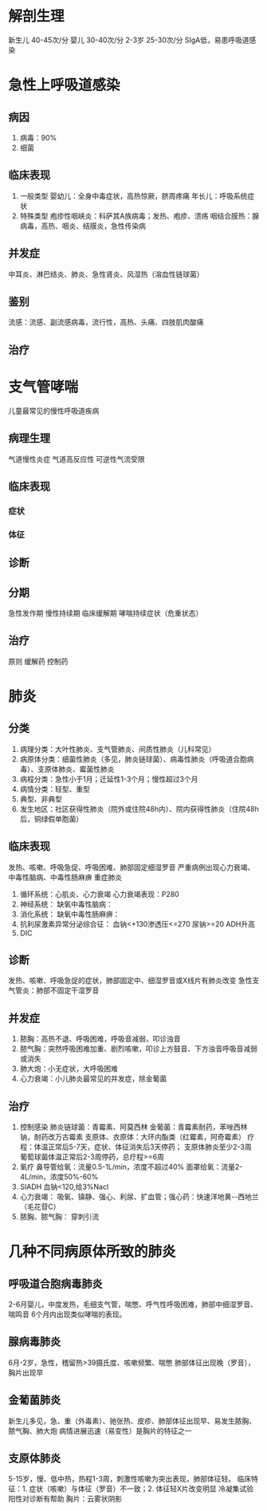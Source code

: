 # 解剖生理
新生儿 40-45次/分
婴儿 30-40次/分
2-3岁 25-30次/分
SIgA低，易患呼吸道感染
# 急性上呼吸道感染
## 病因
1. 病毒：90%
2. 细菌
## 临床表现
1. 一般类型
婴幼儿：全身中毒症状，高热惊厥，脐周疼痛
年长儿：呼吸系统症状
2. 特殊类型
	疱疹性咽峡炎：科萨其A族病毒；发热、疱疹、溃疡
	咽结合膜热：腺病毒，高热、咽炎、结膜炎，急性传染病

## 并发症
中耳炎、淋巴结炎、肺炎、急性肾炎、风湿热（溶血性链球菌）
## 鉴别
流感：流感、副流感病毒，流行性，高热、头痛、四肢肌肉酸痛
## 治疗

# 支气管哮喘
儿童最常见的慢性呼吸道疾病
## 病理生理
气道慢性炎症
气道高反应性
可逆性气流受限
## 临床表现
### 症状

### 体征

## 诊断
## 分期
急性发作期
慢性持续期
临床缓解期
哮喘持续症状（危重状态）
## 治疗
原则
缓解药
控制药

# 肺炎
## 分类
1. 病理分类：大叶性肺炎、支气管肺炎、间质性肺炎（儿科常见）
2. 病原体分类：细菌性肺炎（多见，肺炎链球菌）、病毒性肺炎（呼吸道合胞病毒）、支原体肺炎、霉菌性肺炎
3. 病程分类：急性小于1月；迁延性1-3个月；慢性超过3个月
4. 病情分类：轻型、重型
5. 典型、非典型
6. 发生地区：社区获得性肺炎（院外或住院48h内）、院内获得性肺炎（住院48h后，铜绿假单胞菌）

## 临床表现
发热、咳嗽、呼吸急促、呼吸困难、肺部固定细湿罗音
严重病例出现心力衰竭、中毒性脑病、中毒性肠麻痹
重症肺炎
1. 循环系统：心肌炎、心力衰竭
心力衰竭表现：P280
2. 神经系统：
缺氧中毒性脑病：
3. 消化系统：
缺氧中毒性肠麻痹：
4. 抗利尿激素异常分泌综合征：
血钠<+130渗透压<=270
尿钠>=20
ADH升高
5. DIC

## 诊断
发热、咳嗽、呼吸急促的症状，肺部固定中、细湿罗音或X线片有肺炎改变
急性支气管炎：肺部不固定干湿罗音

## 并发症
1. 脓胸：高热不退、呼吸困难，呼吸音减弱，叩诊浊音
2. 脓气胸：突然呼吸困难加重、剧烈咳嗽，叩诊上方鼓音、下方浊音呼吸音减弱或消失
3. 肺大炮：小无症状，大呼吸困难
4. 心力衰竭：小儿肺炎最常见的并发症，除金葡菌

## 治疗
1. 控制感染
肺炎链球菌：青霉素、阿莫西林
金葡菌：青霉素耐药，苯唑西林钠，耐药改万古霉素
支原体、衣原体：大环内酯类（红霉素，阿奇霉素）
疗程：体温正常后5-7天，症状、体征消失后3天停药；
支原体肺炎至少2-3周
葡萄球菌体温正常后2-3周停药，总疗程>=6周
2. 氧疗
鼻导管给氧：流量0.5-1L/min，浓度不超过40%
面罩给氧：流量2-4L/min，浓度50%-60%
3. SIADH
血钠<120,给3%Nacl
4. 心力衰竭：
吸氧、镇静、强心、利尿、扩血管；强心药：快速洋地黄--西地兰（毛花苷C）
5. 脓胸、脓气胸：
穿刺引流

# 几种不同病原体所致的肺炎
## 呼吸道合胞病毒肺炎
2-6月婴儿，中度发热，毛细支气管，喘憋、呼气性呼吸困难，肺部中细湿罗音、喘鸣音
6个月内出现类似哮喘的表现。
## 腺病毒肺炎
6月-2岁，急性，稽留热>39摄氏度、咳嗽频繁、喘憋
肺部体征出现晚（罗音），胸片出现早
## 金葡菌肺炎
新生儿多见，急、重（外毒素）、驰张热、皮疹、肺部体征出现早、易发生脓胸、脓气胸、肺大炮
病情进展迅速（易变性）是胸片的特征之一
## 支原体肺炎
5-15岁，慢、低中热，热程1-3周，刺激性咳嗽为突出表现，肺部体征轻。
临床特征：1. 症状（咳嗽）与体征（罗音）不一致；2. 体征轻X片改变明显
冷凝集试验阳性对诊断有帮助
胸片：云雾状阴影
## 
